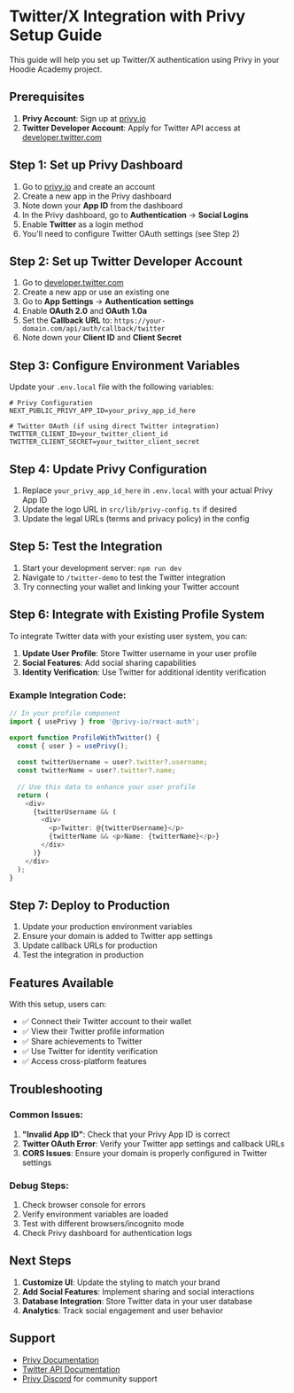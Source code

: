 # Twitter/X Integration with Privy Setup Guide

This guide will help you set up Twitter/X authentication using Privy in your Hoodie Academy project.

## Prerequisites

1. **Privy Account**: Sign up at [privy.io](https://privy.io)
2. **Twitter Developer Account**: Apply for Twitter API access at [developer.twitter.com](https://developer.twitter.com)

## Step 1: Set up Privy Dashboard

1. Go to [privy.io](https://privy.io) and create an account
2. Create a new app in the Privy dashboard
3. Note down your **App ID** from the dashboard
4. In the Privy dashboard, go to **Authentication** → **Social Logins**
5. Enable **Twitter** as a login method
6. You'll need to configure Twitter OAuth settings (see Step 2)

## Step 2: Set up Twitter Developer Account

1. Go to [developer.twitter.com](https://developer.twitter.com)
2. Create a new app or use an existing one
3. Go to **App Settings** → **Authentication settings**
4. Enable **OAuth 2.0** and **OAuth 1.0a**
5. Set the **Callback URL** to: `https://your-domain.com/api/auth/callback/twitter`
6. Note down your **Client ID** and **Client Secret**

## Step 3: Configure Environment Variables

Update your `.env.local` file with the following variables:

```env
# Privy Configuration
NEXT_PUBLIC_PRIVY_APP_ID=your_privy_app_id_here

# Twitter OAuth (if using direct Twitter integration)
TWITTER_CLIENT_ID=your_twitter_client_id
TWITTER_CLIENT_SECRET=your_twitter_client_secret
```

## Step 4: Update Privy Configuration

1. Replace `your_privy_app_id_here` in `.env.local` with your actual Privy App ID
2. Update the logo URL in `src/lib/privy-config.ts` if desired
3. Update the legal URLs (terms and privacy policy) in the config

## Step 5: Test the Integration

1. Start your development server: `npm run dev`
2. Navigate to `/twitter-demo` to test the Twitter integration
3. Try connecting your wallet and linking your Twitter account

## Step 6: Integrate with Existing Profile System

To integrate Twitter data with your existing user system, you can:

1. **Update User Profile**: Store Twitter username in your user profile
2. **Social Features**: Add social sharing capabilities
3. **Identity Verification**: Use Twitter for additional identity verification

### Example Integration Code:

```typescript
// In your profile component
import { usePrivy } from '@privy-io/react-auth';

export function ProfileWithTwitter() {
  const { user } = usePrivy();
  
  const twitterUsername = user?.twitter?.username;
  const twitterName = user?.twitter?.name;
  
  // Use this data to enhance your user profile
  return (
    <div>
      {twitterUsername && (
        <div>
          <p>Twitter: @{twitterUsername}</p>
          {twitterName && <p>Name: {twitterName}</p>}
        </div>
      )}
    </div>
  );
}
```

## Step 7: Deploy to Production

1. Update your production environment variables
2. Ensure your domain is added to Twitter app settings
3. Update callback URLs for production
4. Test the integration in production

## Features Available

With this setup, users can:

- ✅ Connect their Twitter account to their wallet
- ✅ View their Twitter profile information
- ✅ Share achievements to Twitter
- ✅ Use Twitter for identity verification
- ✅ Access cross-platform features

## Troubleshooting

### Common Issues:

1. **"Invalid App ID"**: Check that your Privy App ID is correct
2. **Twitter OAuth Error**: Verify your Twitter app settings and callback URLs
3. **CORS Issues**: Ensure your domain is properly configured in Twitter settings

### Debug Steps:

1. Check browser console for errors
2. Verify environment variables are loaded
3. Test with different browsers/incognito mode
4. Check Privy dashboard for authentication logs

## Next Steps

1. **Customize UI**: Update the styling to match your brand
2. **Add Social Features**: Implement sharing and social interactions
3. **Database Integration**: Store Twitter data in your user database
4. **Analytics**: Track social engagement and user behavior

## Support

- [Privy Documentation](https://docs.privy.io)
- [Twitter API Documentation](https://developer.twitter.com/en/docs)
- [Privy Discord](https://discord.gg/privy) for community support
